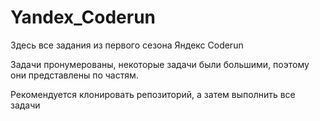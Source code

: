 # Yandex_Coderun
Здесь все задания из первого сезона Яндекс Coderun

Задачи пронумерованы, некоторые задачи были большими, поэтому они представлены по частям. 

Рекомендуется клонировать репозиторий, а затем выполнить все задачи
